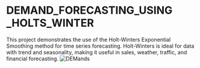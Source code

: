 # DEMAND_FORECASTING_USING _HOLTS_WINTER
This project demonstrates the use of the Holt-Winters Exponential Smoothing method for time series forecasting. Holt-Winters is ideal for data with trend and seasonality, making it useful in sales, weather, traffic, and financial forecasting.
![DEMands](https://github.com/user-attachments/assets/e37ec299-605d-445b-8965-470a2f8d64bf)
